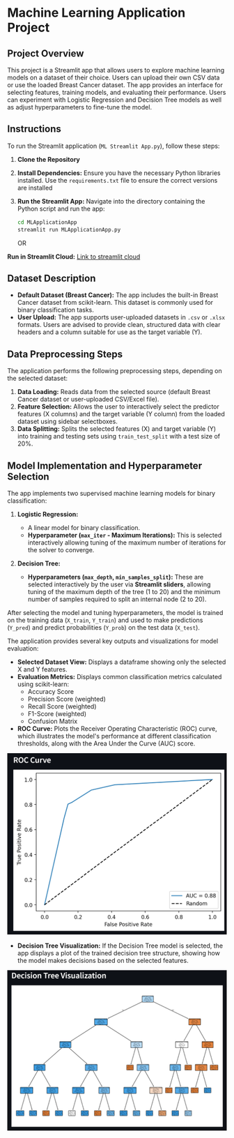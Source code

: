 # Machine Learning Application Project

## Project Overview

This project is a Streamlit app that allows users to explore machine learning models on a dataset of their choice. Users can upload their own CSV data or use the loaded Breast Cancer dataset. The app provides an interface for selecting features, training models, and evaluating their performance. Users can experiment with Logistic Regression and Decision Tree models as well as adjust hyperparameters to fine-tune the model.

## Instructions

To run the Streamlit application (`ML Streamlit App.py`), follow these steps:

1.  **Clone the Repository**
  
2.  **Install Dependencies:** Ensure you have the necessary Python libraries installed. Use the `requirements.txt` file to ensure the correct versions are installed

3.  **Run the Streamlit App:** Navigate into the directory containing the Python script and run the app:
    ```bash
    cd MLApplicationApp
    streamlit run MLApplicationApp.py
    ```
    OR
    
 **Run in Streamlit Cloud:** [Link to streamlit cloud](https://petko-data-science-portfolio-bpybmuqcd3dcukxw9rnqg5.streamlit.app/)

## Dataset Description

* **Default Dataset (Breast Cancer):** The app includes the built-in Breast Cancer dataset from scikit-learn. This dataset is commonly used for binary classification tasks.
* **User Upload:** The app supports user-uploaded datasets in `.csv` or `.xlsx` formats. Users are advised to provide clean, structured data with clear headers and a column suitable for use as the target variable (Y).

## Data Preprocessing Steps

The application performs the following preprocessing steps, depending on the selected dataset:

1.  **Data Loading:** Reads data from the selected source (default Breast Cancer dataset or user-uploaded CSV/Excel file).
2.  **Feature Selection:** Allows the user to interactively select the predictor features (X columns) and the target variable (Y column) from the loaded dataset using sidebar selectboxes.
3.  **Data Splitting:** Splits the selected features (X) and target variable (Y) into training and testing sets using `train_test_split` with a test size of 20%.

## Model Implementation and Hyperparameter Selection

The app implements two supervised machine learning models for binary classification:

1.  **Logistic Regression:**
    * A linear model for binary classification.
    * **Hyperparameter (`max_iter` - Maximum Iterations):** This is selected interactively allowing tuning of the maximum number of iterations for the solver to converge.

2.  **Decision Tree:**
    * **Hyperparameters (`max_depth`, `min_samples_split`):** These are selected interactively by the user via **Streamlit sliders**, allowing tuning of the maximum depth of the tree (1 to 20) and the minimum number of samples required to split an internal node (2 to 20).

After selecting the model and tuning hyperparameters, the model is trained on the training data (`X_train`, `Y_train`) and used to make predictions (`Y_pred`) and predict probabilities (`Y_prob`) on the test data (`X_test`).

The application provides several key outputs and visualizations for model evaluation:

* **Selected Dataset View:** Displays a dataframe showing only the selected X and Y features.
* **Evaluation Metrics:** Displays common classification metrics calculated using scikit-learn:
    * Accuracy Score
    * Precision Score (weighted)
    * Recall Score (weighted)
    * F1-Score (weighted)
    * Confusion Matrix
* **ROC Curve:** Plots the Receiver Operating Characteristic (ROC) curve, which illustrates the model's performance at different classification thresholds, along with the Area Under the Curve (AUC) score.
  
![ROC Curve](Images/ROC_Curve.png)
      
* **Decision Tree Visualization:** If the Decision Tree model is selected, the app displays a plot of the trained decision tree structure, showing how the model makes decisions based on the selected features.
  
![Decision Tree](Images/Decision_Tree.png)


